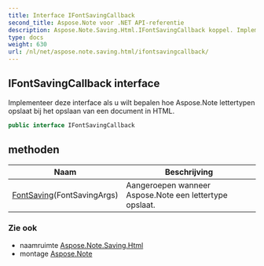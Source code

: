 ```yaml
---
title: Interface IFontSavingCallback
second_title: Aspose.Note voor .NET API-referentie
description: Aspose.Note.Saving.Html.IFontSavingCallback koppel. Implementeer deze interface als u wilt bepalen hoe Aspose.Note lettertypen opslaat bij het opslaan van een document in HTML.
type: docs
weight: 630
url: /nl/net/aspose.note.saving.html/ifontsavingcallback/
---
```

## IFontSavingCallback interface

Implementeer deze interface als u wilt bepalen hoe Aspose.Note lettertypen opslaat bij het opslaan van een document in HTML.

```csharp
public interface IFontSavingCallback
```

## methoden

| Naam | Beschrijving |
| --- | --- |
| [FontSaving](../../aspose.note.saving.html/ifontsavingcallback/fontsaving/)(FontSavingArgs) | Aangeroepen wanneer Aspose.Note een lettertype opslaat. |

### Zie ook

* naamruimte [Aspose.Note.Saving.Html](../../aspose.note.saving.html/)
* montage [Aspose.Note](../../)


